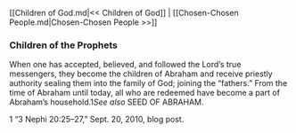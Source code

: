 [[Children of God.md|<< Children of God]]  |  [[Chosen-Chosen People.md|Chosen-Chosen People >>]]

### Children of the Prophets
When one has accepted, believed, and followed the Lord’s true messengers, they become the children of Abraham and receive priestly authority sealing them into the family of God; joining the “fathers.” From the time of Abraham until today, all who are redeemed have become a part of Abraham’s household.1*See also* SEED OF ABRAHAM.



1 “3 Nephi 20:25–27,” Sept. 20, 2010, blog post.